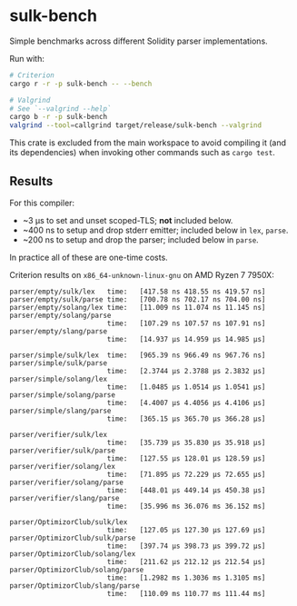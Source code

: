 # sulk-bench

Simple benchmarks across different Solidity parser implementations.

Run with:
```bash
# Criterion
cargo r -r -p sulk-bench -- --bench

# Valgrind
# See `--valgrind --help`
cargo b -r -p sulk-bench
valgrind --tool=callgrind target/release/sulk-bench --valgrind
```

This crate is excluded from the main workspace to avoid compiling it (and its dependencies) when
invoking other commands such as `cargo test`.

## Results

For this compiler:
- ~3 µs to set and unset scoped-TLS; **not** included below.
- ~400 ns to setup and drop stderr emitter; included below in `lex`, `parse`.
- ~200 ns to setup and drop the parser; included below in `parse`.

In practice all of these are one-time costs.

Criterion results on `x86_64-unknown-linux-gnu` on AMD Ryzen 7 7950X:

```
parser/empty/sulk/lex   time:   [417.58 ns 418.55 ns 419.57 ns]
parser/empty/sulk/parse time:   [700.78 ns 702.17 ns 704.00 ns]
parser/empty/solang/lex time:   [11.009 ns 11.074 ns 11.145 ns]
parser/empty/solang/parse
                        time:   [107.29 ns 107.57 ns 107.91 ns]
parser/empty/slang/parse
                        time:   [14.937 µs 14.959 µs 14.985 µs]

parser/simple/sulk/lex  time:   [965.39 ns 966.49 ns 967.76 ns]
parser/simple/sulk/parse
                        time:   [2.3744 µs 2.3788 µs 2.3832 µs]
parser/simple/solang/lex
                        time:   [1.0485 µs 1.0514 µs 1.0541 µs]
parser/simple/solang/parse
                        time:   [4.4007 µs 4.4056 µs 4.4106 µs]
parser/simple/slang/parse
                        time:   [365.15 µs 365.70 µs 366.28 µs]

parser/verifier/sulk/lex
                        time:   [35.739 µs 35.830 µs 35.918 µs]
parser/verifier/sulk/parse
                        time:   [127.55 µs 128.01 µs 128.59 µs]
parser/verifier/solang/lex
                        time:   [71.895 µs 72.229 µs 72.655 µs]
parser/verifier/solang/parse
                        time:   [448.01 µs 449.14 µs 450.38 µs]
parser/verifier/slang/parse
                        time:   [35.996 ms 36.076 ms 36.152 ms]

parser/OptimizorClub/sulk/lex
                        time:   [127.05 µs 127.30 µs 127.69 µs]
parser/OptimizorClub/sulk/parse
                        time:   [397.74 µs 398.73 µs 399.72 µs]
parser/OptimizorClub/solang/lex
                        time:   [211.62 µs 212.12 µs 212.54 µs]
parser/OptimizorClub/solang/parse
                        time:   [1.2982 ms 1.3036 ms 1.3105 ms]
parser/OptimizorClub/slang/parse
                        time:   [110.09 ms 110.77 ms 111.44 ms]
```
